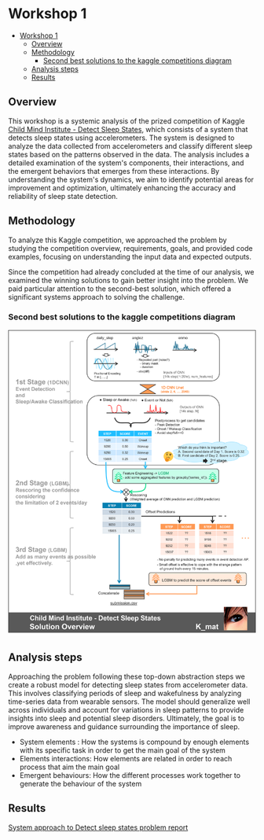 # Workshop 1

- [Workshop 1](#workshop-1)
  - [Overview](#overview)
  - [Methodology](#methodology)
    - [Second best solutions to the kaggle competitions diagram](#second-best-solutions-to-the-kaggle-competitions-diagram)
  - [Analysis steps](#analysis-steps)
  - [Results](#results)

## Overview

This workshop is a systemic analysis of the prized competition of Kaggle [Child Mind Institute - Detect Sleep States](https://www.kaggle.com/competitions/child-mind-institute-detect-sleep-states), which consists of a system that detects
sleep states using accelerometers. The system is designed to analyze the data collected from accelerometers and
classify different sleep states based on the patterns observed in the data. The analysis includes a detailed examination
of the system's components, their interactions, and the emergent behaviors that emerges from these interactions.
By understanding the system's dynamics, we aim to identify potential areas for improvement and optimization,
ultimately enhancing the accuracy and reliability of sleep state detection.

## Methodology

To analyze this Kaggle competition, we approached the problem by studying the competition overview, requirements, goals, and provided code examples, focusing on understanding the input data and expected outputs.

Since the competition had already concluded at the time of our analysis, we examined the winning solutions to gain better insight into the problem. We paid particular attention to the second-best solution, which offered a significant systems approach to solving the challenge.

### Second best solutions to the kaggle competitions diagram

![Second-best-solution](/Workshop/Workshop1/second-solution-diagram.png)

## Analysis steps

Approaching the problem following these top-down abstraction steps we create a robust model for detecting sleep states from accelerometer data. This involves classifying periods of sleep and wakefulness by analyzing time-series data from wearable sensors. The model should generalize well across individuals and account for variations in sleep patterns to provide insights into sleep and potential sleep disorders. Ultimately, the goal is to improve awareness and guidance surrounding the importance of sleep.

- System elements : How the systems is compound by enough elements with its specific task in order to get the main goal of the system
- Elements interactions: How elements are related in order to reach process that aim the main goal
- Emergent behaviours: How the different processes work together to generate the behaviour of the system
## Results

[System approach to Detect sleep states problem report](/Workshop/Workshop1/Workshop1.pdf)
